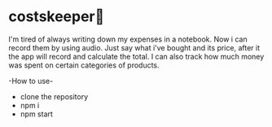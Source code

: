 # costskeeper🐷
I'm tired of always writing down my expenses in a notebook. 
Now i can record them by using audio. 
Just say what i've bought and its price, after it the app will record and calculate the total. 
I can also track how much money was spent on certain categories of products.

-How to use-
- clone the repository
- npm i
- npm start
